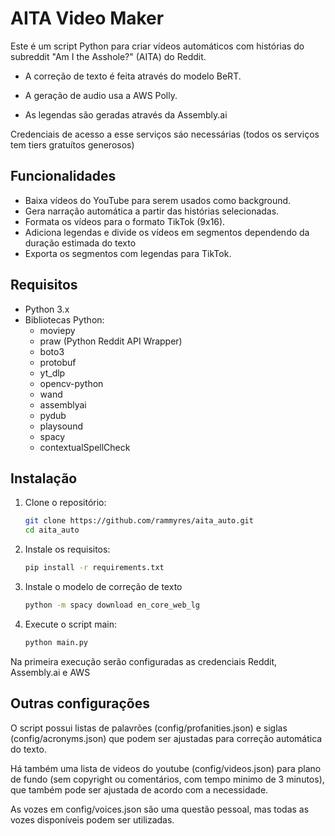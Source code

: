 # AITA Video Maker

Este é um script Python para criar vídeos automáticos com histórias do subreddit "Am I the Asshole?" (AITA) do Reddit.

  - A correção de texto é feita através do modelo BeRT. 

  - A geração de audio usa a AWS Polly.

  - As legendas são geradas através da Assembly.ai

Credenciais de acesso a esse serviços sáo necessárias (todos os serviços tem tiers gratuítos generosos)

## Funcionalidades

- Baixa vídeos do YouTube para serem usados como background.
- Gera narração automática a partir das histórias selecionadas.
- Formata os vídeos para o formato TikTok (9x16).
- Adiciona legendas e divide os vídeos em segmentos dependendo da duração estimada do texto
- Exporta os segmentos com legendas para TikTok.

## Requisitos

- Python 3.x
- Bibliotecas Python:
  - moviepy
  - praw (Python Reddit API Wrapper)
  - boto3
  - protobuf 
  - yt_dlp
  - opencv-python
  - wand
  - assemblyai
  - pydub
  - playsound
  - spacy
  - contextualSpellCheck

## Instalação

1. Clone o repositório:

   ```bash
   git clone https://github.com/rammyres/aita_auto.git
   cd aita_auto
   ```

2. Instale os requisitos:
    ```sh
    pip install -r requirements.txt
    ```
3. Instale o modelo de correção de texto 
    ```sh
    python -m spacy download en_core_web_lg
    ```
4. Execute o script main:
    ```sh
    python main.py
    ```

Na primeira execução serão configuradas as credenciais Reddit, Assembly.ai e AWS

## Outras configurações
O script possui listas de palavrões (config/profanities.json) e siglas (config/acronyms.json) que podem ser ajustadas para correção automática do texto. 

Há também uma lista de videos do youtube (config/videos.json) para plano de fundo (sem copyright ou comentários, com tempo minimo de 3 minutos), que também pode ser ajustada de acordo com a necessidade.

As vozes em config/voices.json são uma questão pessoal, mas todas as vozes disponíveis podem ser utilizadas. 